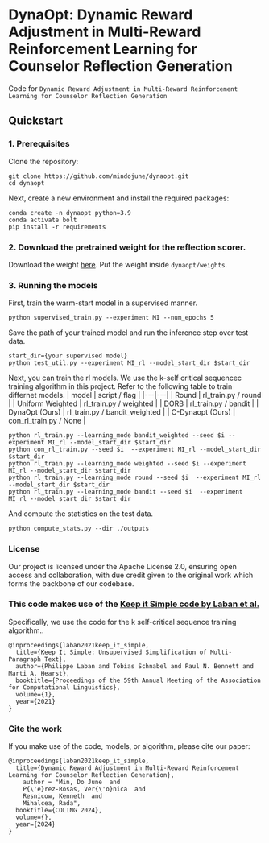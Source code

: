 # DynaOpt: Dynamic Reward Adjustment in Multi-Reward Reinforcement Learning for Counselor Reflection Generation

Code for ``Dynamic Reward Adjustment in Multi-Reward Reinforcement Learning for Counselor Reflection Generation``

## Quickstart
### 1. Prerequisites

Clone the repository:
```
git clone https://github.com/mindojune/dynaopt.git
cd dynaopt
```

Next, create a new environment and install the required packages:
```
conda create -n dynaopt python=3.9
conda activate bolt
pip install -r requirements
```


### 2. Download the pretrained weight for the reflection scorer.
Download the weight [here](https://drive.google.com/file/d/1RPvMVLe7WS_spOvQI8FmPz6khI-MWWtA/view?usp=drive_link).
Put the weight inside `dynaopt/weights`.

### 3. Running the models

First, train the warm-start model in a supervised manner.

```
python supervised_train.py --experiment MI --num_epochs 5
```

Save the path of your trained model and run the inference step over test data.
```
start_dir={your supervised model}
python test_util.py --experiment MI_rl --model_start_dir $start_dir
```

Next, you can train the rl models. We use the k-self critical sequencec training algorithm in this project.
Refer to the following table to train differnet models.
| model  | script / flag  |
|---|---|
| Round | rl_train.py / round  |
| Uniform Weighted  | rl_train.py / weighted  |
|  [DORB](https://aclanthology.org/2020.emnlp-main.625/) | rl_train.py / bandit  |
| DynaOpt (Ours)  | rl_train.py / bandit_weighted  |
|  C-Dynaopt (Ours) | con_rl_train.py  / None  |

```
python rl_train.py --learning_mode bandit_weighted --seed $i --experiment MI_rl --model_start_dir $start_dir
python con_rl_train.py --seed $i  --experiment MI_rl --model_start_dir $start_dir
python rl_train.py --learning_mode weighted --seed $i --experiment MI_rl --model_start_dir $start_dir
python rl_train.py --learning_mode round --seed $i  --experiment MI_rl --model_start_dir $start_dir
python rl_train.py --learning_mode bandit --seed $i  --experiment MI_rl --model_start_dir $start_dir
```

And compute the statistics on the test data.
```
python compute_stats.py --dir ./outputs
```



### License
Our project is licensed under the Apache License 2.0, ensuring open access and collaboration, with due credit given to the original work which forms the backbone of our codebase.

### This code makes use of the [Keep it Simple code by Laban et al.](https://github.com/tingofurro/keep_it_simple/)
Specifically, we use the code for the k self-critical sequence training algorithm..
```
@inproceedings{laban2021keep_it_simple,
  title={Keep It Simple: Unsupervised Simplification of Multi-Paragraph Text},
  author={Philippe Laban and Tobias Schnabel and Paul N. Bennett and Marti A. Hearst},
  booktitle={Proceedings of the 59th Annual Meeting of the Association for Computational Linguistics},
  volume={1},
  year={2021}
}
```


### Cite the work

If you make use of the code, models, or algorithm, please cite our paper:
```
@inproceedings{laban2021keep_it_simple,
  title={Dynamic Reward Adjustment in Multi-Reward Reinforcement Learning for Counselor Reflection Generation},
    author = "Min, Do June  and
    P{\'e}rez-Rosas, Ver{\'o}nica  and
    Resnicow, Kenneth  and
    Mihalcea, Rada",
  booktitle={COLING 2024},
  volume={},
  year={2024}
}
```
